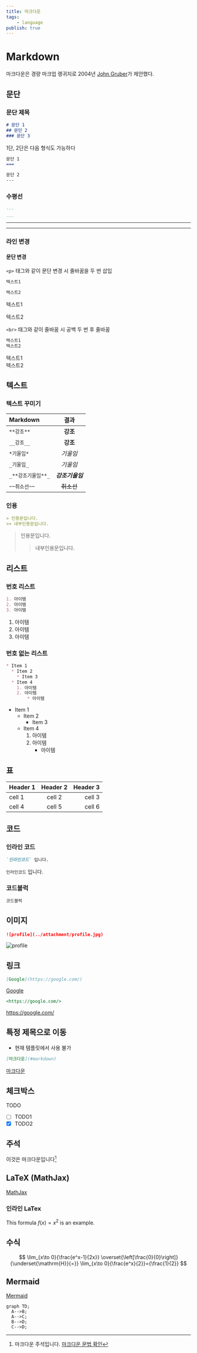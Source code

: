 ```yaml
---
title: 마크다운
tags:
    - language
publish: true
---
```


# Markdown

마크다운은 경량 마크업 랭귀지로 2004년 [John Gruber](https://daringfireball.net/projects/markdown/)가 제안했다.

## 문단

### 문단 제목

```markdown
# 문단 1
## 문단 2
### 문단 3
```

1단, 2단은 다음 형식도 가능하다

```markdown
문단 1
===

문단 2
---
```

### 수평선

```markdown
---
___
```

---
___

### 라인 변경

#### 문단 변경

`<p>` 태그와 같이 문단 변경 시 줄바꿈을 두 번 삽입

```markdown
텍스트1

텍스트2
```

텍스트1

텍스트2

`<br>` 태그와 같이 줄바꿈 시 공백 두 번 후 줄바꿈

```markdown
텍스트1  
텍스트2
```

텍스트1  
텍스트2

## 텍스트

### 텍스트 꾸미기

| Markdown       |     결과       |
|:---------------|:-------------:|
| `**강조**`       |   **강조**    |
| `__강조__`       |   __강조__    |
| `*기울임*`        |    *기울임*    |
| `_기울임_`        |    _기울임_    |
| `_**강조기울임**_` | _**강조기울임**_ |
| `~~취소선~~`      |   ~~취소선~~    |

### 인용

```markdown
> 인용문입니다.
>> 내부인용문입니다.
```

> 인용문입니다.
>> 내부인용문입니다.

## 리스트

### 번호 리스트

```markdown
1. 아이템
2. 아이템
3. 아이템
```

1. 아이템
2. 아이템
3. 아이템

### 번호 없는 리스트

```markdown
* Item 1
  * Item 2
    * Item 3
  * Item 4
    1. 아이템
    2. 아이템
        * 아이템
```

* Item 1
  * Item 2
    * Item 3
  * Item 4
    1. 아이템
    2. 아이템
        * 아이템

## 표

| Header 1 | Header 2 | Header 3 |
| :-- | :--: | --: |
| cell 1 | cell 2 | cell 3 |
| cell 4 | cell 5 | cell 6 |

## 코드

### 인라인 코드

```markdown
`인라인코드` 입니다.
```

`인라인코드` 입니다.

### 코드블럭

```markdown
코드블럭
```

## 이미지

```markdown
![profile](../attachment/profile.jpg)
```

![profile](../attachment/profile.jpg)

## 링크

```markdown
[Google](https://google.com/)
```

[Google](https://google.com/)

```markdown
<https://google.com/>
```

<https://google.com/>

## 특정 제목으로 이동

* 현재 템플릿에서 사용 불가

```markdown
[마크다운](#markdown)
```

[마크다운](#markdown)

## 체크박스

TODO

* [ ] TODO1
* [x] TODO2

## 주석

이것은 마크다운입니다[^1]

[^1]: 마크다운 주석입니다. [마크다운 문법 확인](https://github.com/DavidAnson/markdownlint/blob/v0.18.0/doc/Rules.md)

## LaTeX (MathJax)

[MathJax](https://www.mathjax.org/)

### 인라인 LaTex

This formula $f(x) = x^2$ is an example.

## 수식

$$
\lim_{x\to 0}{\frac{e^x-1}{2x}}
\overset{\left[\frac{0}{0}\right]}{\underset{\mathrm{H}}{=}}
\lim_{x\to 0}{\frac{e^x}{2}}={\frac{1}{2}}
$$

<!-- ## Github (github-embed)

### Github 첨부

<code data-github-path="https://github.com/devwock/devwock.github.io/blob/master/js/main.js"></code>

### 라인 넘버 표시

<code data-github-path="https://github.com/devwock/devwock.github.io/blob/master/js/main.js" data-github-show-line-numbers="true"></code>

### 하단 Footer 표시

<code data-github-path="https://github.com/devwock/devwock.github.io/blob/master/js/main.js" data-github-show-footer="true"></code>

### 라인 넘버와 Footer 표시

<code data-github-path="https://github.com/devwock/devwock.github.io/blob/master/js/main.js" data-github-show-line-numbers="true" data-github-show-footer="true"></code>

### 파일 제목 추가

<code data-github-path="https://github.com/devwock/devwock.github.io/blob/master/js/main.js" data-github-caption="/this/is/path"></code>

### 파일 제목 추가 + Footer 표시

<code data-github-path="https://github.com/devwock/devwock.github.io/blob/master/js/main.js" data-github-caption="/this/is/path" data-github-show-footer="true"></code>

### 특정 라인 첨부 (2)

<code data-github-path="https://github.com/devwock/devwock.github.io/blob/master/_includes/read_time.html" data-github-show-line-numbers="true" data-github-show-footer="true" data-github-line="2"></code>

### 특정 라인 범위 첨부 (2 ~ 4)

<code data-github-path="https://github.com/devwock/devwock.github.io/blob/master/_includes/read_time.html" data-github-show-line-numbers="true" data-github-show-footer="true" data-github-line="2-4"></code>

### 특정 라인과 범위 첨부 (1, 3 ~ 4)

<code data-github-path="https://github.com/devwock/devwock.github.io/blob/master/_includes/read_time.html" data-github-show-line-numbers="true" data-github-show-footer="true" data-github-line="1, 3-4"></code>

### 하이라이팅 (1, 3, 5)

<code data-github-path="https://github.com/devwock/devwock.github.io/blob/master/_includes/read_time.html" data-github-show-line-numbers="true" data-github-show-footer="true" data-github-line="1-5" data-github-highlight-line="1, 3, 5"></code>

## Github Gist (git-embed)

[Gist Embed](https://github.com/bvanderhoof/gist-embed)

### Gist 첨부

<code data-gist-id="bfc347b261aa74f8578e0f75dbb5c497"></code>

### 라인 넘버 제거

<code data-gist-id="ec8cc541c45705a34988c68225627ecb" data-gist-hide-line-numbers="true"></code>

### 하단 Footer 제거

<code data-gist-id="f9ab62428c11acd00ae087f4230c7dec" data-gist-hide-footer="true"></code>

### 라인 넘버와 Footer 제거

<code data-gist-id="dc877edb5e3c26edca5b4b9ecbb69b62" data-gist-hide-footer="true" data-gist-hide-line-numbers="true"></code>

### 파일 제목 추가

<code data-gist-id="7baadc508ee2f81164984f3dda7396eb" data-gist-caption="this/is/a/sample/path/to/file.extension"></code>

### 파일 제목 추가 + Footer 제거

<code data-gist-id="6ace96ce3cb069a31d00aad4d3028497" data-gist-hide-footer="true" data-gist-caption="this/is/a/sample/path/to/file.extension"></code>

### 한 Gist에 모든 파일 첨부

<code data-gist-id="5d38ea50df686b72d6801dca13387baa"></code>

### 한 Gist에 특정 파일 첨부

<code data-gist-id="5d38ea50df686b72d6801dca13387baa" data-gist-file="example7-file2.html"></code>

### 특정 라인 첨부 (2)

<code data-gist-id="47294f914dce7472c2c85874cb1ba424" data-gist-line="2"></code>

### 특정 라인 범위 첨부 (2 ~ 4)

<code data-gist-id="bd6b034b373ce5af87b513f68be30799" data-gist-line="2-4"></code>

### 특정 라인과 범위 첨부 (1, 3 ~ 4)

<code data-gist-id="deb8c41ee013c615a2bf3a7468e5c008" data-gist-line="1,3-4"></code>

### 하이라이팅 (1, 3, 5)

<code data-gist-id="81a92a00cf2472820ad1795fab2c7449" data-gist-highlight-line="1,3,5"></code> -->

## Mermaid

[Mermaid](https://mermaid-js.github.io/mermaid/#/)

```mermaid
graph TD;
  A-->B;
  A-->C;
  B-->D;
  C-->D;
```
